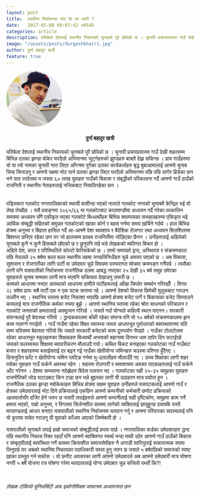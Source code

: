 ```yaml
---
layout: post
title:  स्थानिय निर्वाचनमा भोट के का लागी ?
date:   2017-05-08 09:07:42 +0545
categories: article
description: यतिबेला देशलाई स्थानीय निकायको चुनाबले पुरै छोपेको छ । चुनावी प्रचारप्रसारमा गाउँ देखी शहरसम्म बिभिन्न दलका झण्डा बोकेर घरदैलो अभियानमा जुट्नेहरुको झुण्डहरु बाक्लै देख्न सकिन्छ । प्राय गाउँहरुमा यो या त्यो नामका चुनावी नारा लिएर आँगनमा पुगेका दलका कार्यकर्ताहरु बृद्ध बुबाआमालाई आफ्नो चुनाब चिन्ह चिनाउनु र आफ्नो पक्षमा भोट पार्न दलका झण्डा लिएर घरदैलो अभियानमा पछि पछि लागेर हिडेका छन भने यता परदेसमा म जस्ता ६० लाख युवाहरु गाउँको बिकाश र संबृद्धीको परिकल्पना गर्दै आफ्नो गाउँ ठाउँको राजनिती र स्थानीय नेताहरुलाई नजिकबाट नियालिरहेका छन । ...| Galkot News, Khabar, Information
image: "/assets/posts/durgeshkhatri.jpg"
author: दुर्गा बहादुर खत्री
feature: true
---
```


<div class="auth"><img src="/assets/posts/durgeshkhatri.jpg" height="150px;" width="150px;" style="border-radius: 50%;"> <h4 align="center">दुर्गा बहादुर खत्री</h4></div>


यतिबेला देशलाई स्थानीय निकायको चुनाबले पुरै छोपेको छ । चुनावी प्रचारप्रसारमा गाउँ देखी शहरसम्म बिभिन्न दलका झण्डा बोकेर घरदैलो अभियानमा जुट्नेहरुको झुण्डहरु बाक्लै देख्न सकिन्छ । प्राय गाउँहरुमा यो या त्यो नामका चुनावी नारा लिएर आँगनमा पुगेका दलका कार्यकर्ताहरु बृद्ध बुबाआमालाई आफ्नो चुनाब चिन्ह चिनाउनु र आफ्नो पक्षमा भोट पार्न दलका झण्डा लिएर घरदैलो अभियानमा पछि पछि लागेर हिडेका छन भने यता परदेसमा म जस्ता ६० लाख युवाहरु गाउँको बिकाश र संबृद्धीको परिकल्पना गर्दै आफ्नो गाउँ ठाउँको राजनिती र स्थानीय नेताहरुलाई नजिकबाट नियालिरहेका छन । 

<br>
पङ्तिकार गलकोट नगरपालिकाको स्थायी बासीन्दा भएको नाताले गलकोट नगरको चुनाबमै केन्द्रित भई यो लेख लेख्दैछ । यसै प्रसङ्गमा २०६५/६६ मा गलकोटबाट काठमाण्डौमा अध्ययन गर्दै गरेका तत्कालिन समयमा अध्ययन सँगै एकीकृत भएका गलकोटे बिध्धार्थीहरु बिभिन्न क्याम्पसका सभाहलहरुमा एकिकृत भई आर्थिक संम्बृद्धी सहितको समुन्नत गलकोटको खाका कोर्न र बहस गर्नमा समय ख़र्चिने गर्दथे । हाल बिभिन्न क्षेत्रमा अनुभव र बिज्ञता हासिल गर्दै आ-आफ्नै पेशा ब्यवशाय र बैदेशिक रोज़गार तथा अध्ययन शिलशिलामा बिश्वभर छरिएर रहेका छन  तर जो हालसम्म प्रतक्ष्य राजनितीमा जोड़िएका छैनन । उनीहरुलाई अहिलेको चुनाबले कुनै न कुनै हिसाबले छोएको छ र छुनुपनि पर्छ भन्ने लेखकको ब्यतिगत बिचार हो । 

<br>
अहिले देश, काल र परिस्थितिले कोल्टो फेरिसकेको छ । लामो समयको द्वन्द, अस्थिरता र संक्रमणकाल पछि नेपालले २५ बर्षमा बल्ल बल्ल स्थानीय तहमा जनप्रतिनिधीहरु चुन्ने अवसर पाएको छ ।
अब विकास, सुशासन र रोजगारीका लागि पार्टी वा उमेदवार चुन्ने विषयमा परम्परागत सोचमा क्रमभङ्ग गर्नैपर्छ । त्यसैका लागी पनि यसपालीको निर्वाचनमा राजनैतिक दलमा आबद्ध नभएका २५ देखी ३५ बर्ष समुह उमेरका युवाहरुले चुनाब सम्मका लागी मात्र भएपनि सक्रियता देखाउनु ज़रूरी छ ।

<br>
कामको आधारमा नभएर आस्थाको आधारमा हामीले पार्टीहरूलाई आँखा चिम्लेर समर्थन गरिरह्यौँ । विगत २८ वर्षमा प्रायः सबै पार्टी एक न एक पटक सत्तामा रहे । आफ्नो देशको विकास छिमेकी मुलुकबाट गराउन तल्लीन भए । स्थानिय स्तरमा बजेट निकाशा भएपछि आफ्नो क्षेत्रमा बजेट पार्ने र बिकासका बजेट सिघ्याउने कामलाई मात्र राजनीतिक कर्मका रुपमा बुझे ।  आफ्नो स्थानिय स्तरमा रहेका श्रोत साधनको परिचालन र गलकोटे जनताको क्षमतालाई अवमूल्यन गरिरहे ।  जसले गर्दा योग्यले कहिल्यै स्थान पाएनन। सरकारी संयन्त्रलाई पुरै बेवास्था गरियो । द्धन्दककालमा बाँकी रहेका संयन्त्र पनि यो १० बर्षको संक्रमणकालमा झन काम नलाग्ने गराईयो । गाउँ गाउँमा रहेका शिक्षा स्वास्थ्य जस्ता आधारभूत पुर्वाधारको ब्यवस्थापनमा यति सम्म यतिसम्म बेवास्ता गरियो कि जसले सरकारी बजेटको चरम दुरुपयोग भैरह्यो । गाउँका टोलटोलमा रहेका आधारभूत स्कुलहरुका शिक्षकहरु बिध्घार्थी अभावको बहानामा दिनभर धाम तापेर दिन कटाईरहे जसको फलस्वरूप शिक्षामा ब्यापारीकरण मौलाउदै गयो। कथित बिकट बनाइएका गलकोटका  गाउँ गाउँबाट बजार र शहरहरुमा बसाईसराई दर बढ़्न गई गाउँका खेतीयोग्य जमिनहरु चउरमा परिणत हुँदैगए  । दिनानुदिन फ़ाँट र खेतीयोग्य जमिन प्लटिङ गर्नमा भु-दलालीहरु मौलाउँदै गए । उच्च शिक्षाका लागी शहर पसेका युवाहरु गाउँ फर्कने अवस्था रहेन । शहरमा रोज़गारी र ब्यवशायमा अवसर पाएकाहरुलाई गाउँ फर्कने आँट गरेनन । देशमा सम्भावना नदेख्नेहरु बिदेस पलायन भए । गलकोटका यही २५-३५ समुहका युवाहरु राजनीतिकों जोड घटाउबाट किन टाढा छन भन्ने बुझ्नका लागी यी उदाहरण मात्र पर्याप्त हुन । 

<br>
राजनैतिक दलका झन्डा नबोकेकाहरु बिभिन्न क्षेत्रमा सक्षम  युवाहरु उनीहरुले यसपटकलाई आफ्नो गाउँ र क्षेत्रका उमेदवारलाई भोट दिने प्रक्रियालाई एकछिन आफ्नो कम्पनीको कर्मचारी छनोट प्रक्रियाको अन्र्तवार्तासँग दाँजेर हेर्न जरुर छ जसरी तपाईहरुले आफ्नो कम्पनीलाई सही दृष्टिकोण, समूहमा काम गर्ने क्षमता भएको, राम्रो अनुभव,  र विगतमा सिर्जनशील काममा लागेको व्यक्तिलाई छान्नुहुन्छ ठ्याक्कै यस्तै मापदण्डलाई आधार बनाएर यसपालीको स्थानिय निर्वाचनमा मतदान गर्नु र आफ्ना परिवारका सदस्यलाई पनि यो कुरामा सचेत गराउनु यी युवाको काँधमा आएको ज़िम्मेबारी हो । 

<br>


यसपालीको चुनाबले तपाई हाम्रो समाजको संम्बृद्धीलाई प्रभाव पार्छ ।  नगरपालिका वार्डका उमेदबारहरु  द्धन्द पछि स्थानीय निकाय रिक्त रहदाँ पनि आफ्नो ब्याक्तिगत स्वार्थ भन्दा माथी उठेर आफ्नो गाउँ ठाउँको बिकास र संम्बृद्घीलाई ब्यवस्थित गर्ने काममा क्रियाशील  समाजसेवीहरु नै अगाडी सारिनुलाई सकारात्मक रुपमा लिनुपर्छ तर अबको स्थानिय निकायका पदाधिकारी यस्ता हुनु जरुर छ जसले ५ बर्षपछिको समाजको स्पष्ट ख़ाका प्रस्तुत गर्न सकोस । यो छनौट अवसरका लागी आफ्नो उमेदबारले अब आफ्नो उमेदबारी मात्र घोषणा नगरी ५ बर्षे योजना पत्र घोषणा गरेमा मतदातालाई योग्य उमेदबार चुन्न सजिलो पर्थ्यो कि?!

<br>

<i>लेखक टोकियो युनिभर्सिटी अफ इकोनोमिक्स जापानमा अध्ययनरत छन </i>